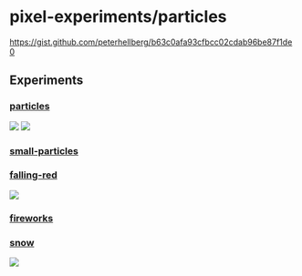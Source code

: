# pixel-experiments/particles

https://gist.github.com/peterhellberg/b63c0afa93cfbcc02cdab96be87f1de0

## Experiments

### [particles](/particles/particles.go)
![](https://user-images.githubusercontent.com/565124/28490620-e47474c4-6ede-11e7-856f-00aa72ca6aa2.gif)
![](https://user-images.githubusercontent.com/565124/28492208-29f66672-6eff-11e7-8222-0b25fa9539e6.gif)

### [small-particles](/particles/small-particles.go)

### [falling-red](/particles/falling-red.go)
![](https://camo.githubusercontent.com/08399bbb390546b768b14613ed22dfba098b03f6/68747470733a2f2f6173736574732e63372e73652f73637265656e73686f74732f706978656c2d7061727469636c65732d66616c6c696e672d7265642d32303137303830322d3135353230392e706e67)

### [fireworks](/particles/fireworks.go)

### [snow](/particles/snow.go)
![](https://user-images.githubusercontent.com/565124/28492836-e70c6210-6f0a-11e7-8e30-246a33a566d1.gif)
